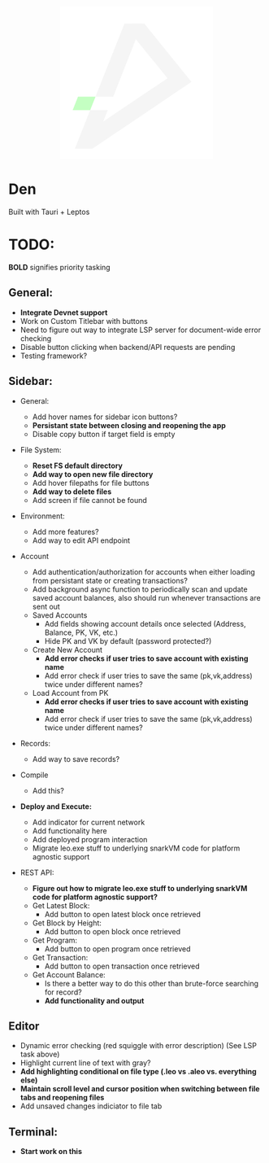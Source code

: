 <p align="center"> 
    <img alt="den" width="300" src="./src-tauri/icons/den.png">
</p>

# Den

Built with Tauri + Leptos

# TODO:

**BOLD** signifies priority tasking

## General:
- **Integrate Devnet support**
- Work on Custom Titlebar with buttons
- Need to figure out way to integrate LSP server for document-wide error checking
- Disable button clicking when backend/API requests are pending
- Testing framework?

## Sidebar:
- General:
    - Add hover names for sidebar icon buttons?
    - **Persistant state between closing and reopening the app**
    - Disable copy button if target field is empty
- File System:
    - **Reset FS default directory**
    - **Add way to open new file directory**
    - Add hover filepaths for file buttons
    - **Add way to delete files**
    - Add screen if file cannot be found

- Environment:
    - Add more features?
    - Add way to edit API endpoint
- Account
    - Add authentication/authorization for accounts when either loading from persistant state or creating transactions?
    - Add background async function to periodically scan and update saved account balances, also should run whenever transactions are sent out
    - Saved Accounts
        - Add fields showing account details once selected (Address, Balance, PK, VK, etc.)
        - Hide PK and VK by default (password protected?)
    - Create New Account
        - **Add error checks if user tries to save account with existing name**
        - Add error check if user tries to save the same (pk,vk,address) twice under different names?
    - Load Account from PK
        - **Add error checks if user tries to save account with existing name**
        - Add error check if user tries to save the same (pk,vk,address) twice under different names?
- Records:
    - Add way to save records?
- Compile
    - Add this?
- **Deploy and Execute:**
    - Add indicator for current network
    - Add functionality here
    - Add deployed program interaction
    - Migrate leo.exe stuff to underlying snarkVM code for platform agnostic support
- REST API:
    - **Figure out how to migrate leo.exe stuff to underlying snarkVM code for platform agnostic support?**
    - Get Latest Block:
        - Add button to open latest block once retrieved
    - Get Block by Height:
        - Add button to open block once retrieved
    - Get Program:
        - Add button to open program once retrieved
    - Get Transaction:
        - Add button to open transaction once retrieved
    - Get Account Balance:
        - Is there a better way to do this other than brute-force searching for record?
        - **Add functionality and output**

## Editor
- Dynamic error checking (red squiggle with error description) (See LSP task above)
- Highlight current line of text with gray?
- **Add highlighting conditional on file type (.leo vs .aleo vs. everything else)**
- **Maintain scroll level and cursor position when switching between file tabs and reopening files**
- Add unsaved changes indiciator to file tab

## Terminal:
- **Start work on this**




